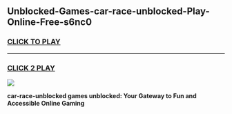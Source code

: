 
## Unblocked-Games-car-race-unblocked-Play-Online-Free-s6nc0
<h3>
<a href="https://premium76.site?title=car-race-unblocked&ref=26A">CLICK TO PLAY</a></h3>
<hr>

<h3>
<a href="https://premium76.site?title=car-race-unblocked&ref=26A">CLICK 2 PLAY</a>
  
</h3>

<a href="https://premium76.site?title=car-race-unblocked&ref=26A"><img src="https://clearcache.store/games.png"></a>


**car-race-unblocked games unblocked: Your Gateway to Fun and Accessible Online Gaming**
